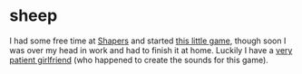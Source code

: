 <!--
  id: 235
  date: 2005-06-23T16:04:58
  modified: 2005-06-23T16:04:58
  slug: sheep
  type: post
  excerpt: <p>I had some free time at Shapers and started this little game, though soon I was over my head in work and had to finish it at home. Luckily I have a very patient girlfriend (who happened to create the sounds for this game).</p>
  categories: Flash, game, ActionScript
  tags: 
  inCv: 
  inPortfolio: 
  dateFrom: 
  dateTo: 
-->

# sheep

<p>I had some free time at <a href="http://www.shapers.nl/" target="_blank">Shapers</a> and started <a href="javascript:pop('coderef.php?id=630',0,0,525,277)">this little game</a>, though soon I was over my head in work and had to finish it at home. Luckily I have a <a href="http://www.jurida.com/" target="_blank">very patient girlfriend</a> (who happened to create the sounds for this game).</p>